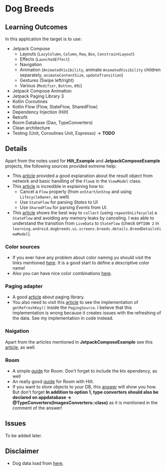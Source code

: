 # Dog Breeds

## Learning Outcomes
In this application the target is to use:
- Jetpack Compose
  - Layouts (`LazyColumn`, `Column`, `Row`, `Box`, `ConstraintLayout`)
  - Effects (`LaunchedEffect`)
  - Navigation
  - Animation (`AnimatedVisibility`, animate `AnimatedVisibility` children separately, `animateContentSize`, `updateTransition`)
  - Gestures (Swipe left/right)
  - Various (`Modifier`, `Button`, etc)
- Jetpack Compose Animation
- Jetpack Paging Library 3
- Kotlin Coroutines
- Kotlin Flow (Flow, StateFlow, SharedFlow)
- Dependency Injection (Hilt)
- Retrofit
- Room Database (Dao, TypeConverters)
- Clean architecture
- Testing (Unit, Coroutines Unit, Espresso) -> **TODO**

## Details
Apart from the notes used for **Hilt_Example** and **JetpackComposeExample** projects, the following sources provided extreme help:
- This [article](https://www.geeksforgeeks.org/kotlin-flow-in-android-with-example/) provided a good explanation about the result object from network and basic handling of the `Flow`s in the `ViewModel` class.    
- This [article](https://proandroiddev.com/livedata-vs-sharedflow-and-stateflow-in-mvvm-and-mvi-architecture-57aad108816d) is incredible in explaining how to:
  - Cancel a `Flow` properly (from `onStart`/`onStop` and using `LifecycleOwner`, as well)
  - Use `StateFlow` for parsing *States* to UI
  - Use `SharedFlow` for parsing *Events* from UI.
- This [article](https://medium.com/androiddevelopers/migrating-from-livedata-to-kotlins-flow-379292f419fb) shows the best way to `collect` (using `repeatOnLifecycle`) a `StateFlow` and avoiding any memory leaks by canceling. I was able to understand the transition from `LiveData` to `StateFlow` (check `OPTION 2` in `learning.android.dogbreeds.ui.screens.breeds.details.BreedDetailsViewModel`).

### Color sources
- If you ever have any problem about color naming yu should visit the links mentioned [here](https://proandroiddev.com/naming-conventions-colors-xml-android-8f89139f1056).
It is a good start to define a descriptive color name!
- Also you can have nice color combinations [here](https://material.io/resources/color/#!/?view.left=0&view.right=0).

### Paging adapter
- A good [article](https://proandroiddev.com/infinite-lists-with-paging-3-in-jetpack-compose-b095533aefe6) about paging library.
- You also need to visit this [article](https://medium.com/simform-engineering/list-view-with-pagination-using-jetpack-compose-e131174eac8e) to see the implementation of `getRefreshKey()` inside the `PagingSource`. I believe that this implementation is wrong because it creates issues with the refreshing of the data. See my implementation in code instead.

### Naigation
Apart from the articles mentioned in **JetpackComposeExample** see this [article](https://proandroiddev.com/jetpack-compose-navigation-architecture-with-viewmodels-1de467f19e1c), as well.

### Room
- A simple [guide](https://levelup.gitconnected.com/using-room-in-jetpack-compose-d2b6b674d3a5) for Room. Don't forget to include the ktx ependency, as well
- An really good [guide](https://svvashishtha.medium.com/using-room-with-hilt-cb57a1bc32f) for Room with Hilt.
- If you want to store objects to your DB, this [answer](https://stackoverflow.com/a/50452877) will show you how. But don't forget **In addition to option 1, type converters should also be declared on appdatabase -> @TypeConverters(ImagesConverters::class)** as it is mentioned in the comment of the answer!

## Issues
To be added later.

## Disclaimer
- Dog data load from [here](https://documenter.getpostman.com/view/4016432/the-dog-api/RW81vZ4Z#26bd3f92-dd58-4569-bc13-22fa76396fe8).